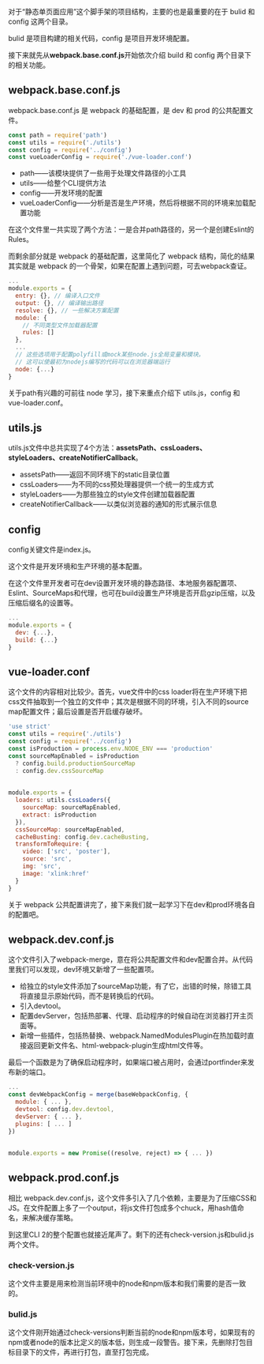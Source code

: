对于“静态单页面应用”这个脚手架的项目结构，主要的也是最重要的在于 bulid 和 config 这两个目录。

bulid 是项目构建的相关代码，config 是项目开发环境配置。

接下来就先从**webpack.base.conf.js**开始依次介绍 build 和 config 两个目录下的相关功能。

## webpack.base.conf.js

webpack.base.conf.js 是 webpack 的基础配置，是 dev 和 prod 的公共配置文件。

```js
const path = require('path')
const utils = require('./utils')
const config = require('../config')
const vueLoaderConfig = require('./vue-loader.conf')
```

- path——该模块提供了一些用于处理文件路径的小工具
- utils——给整个CLI提供方法
- config——开发环境的配置
- vueLoaderConfig——分析是否是生产环境，然后将根据不同的环境来加载配置功能

在这个文件里一共实现了两个方法：一是合并path路径的，另一个是创建Eslint的Rules。

而剩余部分就是 webpack 的基础配置，这里简化了 webpack 结构，简化的结果其实就是 webpack 的一个骨架，如果在配置上遇到问题，可去webpack查证。

```js
...
module.exports = {
  entry: {}, // 编译入口文件
  output: {}, // 编译输出路径
  resolve: {}, // 一些解决方案配置
  module: {
    // 不同类型文件加载器配置
    rules: []
  },
  ...
  // 这些选项用于配置polyfill或mock某些node.js全局变量和模块。
  // 这可以使最初为nodejs编写的代码可以在浏览器端运行
  node: {...}
}
```

关于path有兴趣的可前往 node 学习，接下来重点介绍下 utils.js，config 和 vue-loader.conf。

## utils.js

utils.js文件中总共实现了4个方法：**assetsPath、cssLoaders、styleLoaders、createNotifierCallback**。

- assetsPath——返回不同环境下的static目录位置
- cssLoaders——为不同的css预处理器提供一个统一的生成方式
- styleLoaders——为那些独立的style文件创建加载器配置
- createNotifierCallback——以类似浏览器的通知的形式展示信息

## config

config关键文件是index.js。

这个文件是开发环境和生产环境的基本配置。

在这个文件里开发者可在dev设置开发环境的静态路径、本地服务器配置项、Eslint、SourceMaps和代理，也可在build设置生产环境是否开启gzip压缩，以及压缩后缀名的设置等。

```js
...
module.exports = {
  dev: {...},
  build: {...}
}
```

## vue-loader.conf

这个文件的内容相对比较少。首先，vue文件中的css loader将在生产环境下把css文件抽取到一个独立的文件中；其次是根据不同的环境，引入不同的source map配置文件；最后设置是否开启缓存破坏。

```js
'use strict'
const utils = require('./utils')
const config = require('../config')
const isProduction = process.env.NODE_ENV === 'production'
const sourceMapEnabled = isProduction
  ? config.build.productionSourceMap
  : config.dev.cssSourceMap
 
 
module.exports = {
  loaders: utils.cssLoaders({
    sourceMap: sourceMapEnabled,
    extract: isProduction
  }),
  cssSourceMap: sourceMapEnabled,
  cacheBusting: config.dev.cacheBusting,
  transformToRequire: {
    video: ['src', 'poster'],
    source: 'src',
    img: 'src',
    image: 'xlink:href'
  }
}

```

关于 webpack 公共配置讲完了，接下来我们就一起学习下在dev和prod环境各自的配置吧。

## webpack.dev.conf.js

这个文件引入了webpack-merge，意在将公共配置文件和dev配置合并。从代码里我们可以发现，dev环境又新增了一些配置项。

- 给独立的style文件添加了sourceMap功能，有了它，出错的时候，除错工具将直接显示原始代码，而不是转换后的代码。
- 引入devtool。
- 配置devServer，包括热部署、代理、启动程序的时候自动在浏览器打开主页面等。
- 新增一些插件，包括热替换、webpack.NamedModulesPlugin在热加载时直接返回更新文件名、html-webpack-plugin生成html文件等。

最后一个函数是为了确保启动程序时，如果端口被占用时，会通过portfinder来发布新的端口。

```js
...
const devWebpackConfig = merge(baseWebpackConfig, {
  module: { ... },
  devtool: config.dev.devtool,
  devServer: { ... },
  plugins: [ ... ]
})
 
 
module.exports = new Promise((resolve, reject) => { ... })
```

## webpack.prod.conf.js

相比 webpack.dev.conf.js，这个文件多引入了几个依赖，主要是为了压缩CSS和JS。在文件配置上多了一个output，将js文件打包成多个chuck，用hash值命名，来解决缓存策略。

到这里CLI 2的整个配置也就接近尾声了。剩下的还有check-version.js和bulid.js两个文件。

### check-version.js

这个文件主要是用来检测当前环境中的node和npm版本和我们需要的是否一致的。

### bulid.js

这个文件刚开始通过check-versions判断当前的node和npm版本号，如果现有的npm或者node的版本比定义的版本低，则生成一段警告。接下来，先删除打包目标目录下的文件，再进行打包，直至打包完成。